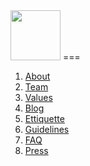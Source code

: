 <img src ="http://i.imgur.com/jcv6jpD.png" height="80">
===

1. [About](https://github.com/VolleyIndustries/readme/blob/master/about.md)
2. [Team](https://github.com/VolleyIndustries/readme/blob/master/team.md)
3. [Values](https://github.com/VolleyIndustries/readme/blob/master/values.md)
4. [Blog](https://medium.com/volley-works)
5. [Ettiquette](https://github.com/VolleyIndustries/readme/blob/master/request-guidelines.md)
6. [Guidelines](https://github.com/VolleyIndustries/readme/blob/master/request-guidelines.md)
7. [FAQ](https://github.com/VolleyIndustries/readme/blob/master/faq.md)
8. [Press](https://www.dropbox.com/sh/bwx6wsmu9vukwmu/AABBrTMYX6qRXLmayNo6qbq9a?dl=0)

